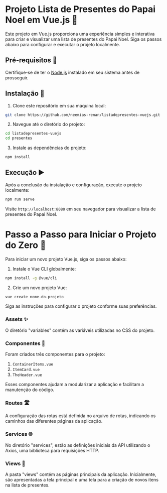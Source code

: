 # Projeto Lista de Presentes do Papai Noel em Vue.js 🎅

Este projeto em Vue.js proporciona uma experiência simples e interativa para criar e visualizar uma lista de presentes do Papai Noel. Siga os passos abaixo para configurar e executar o projeto localmente.

## Pré-requisitos 🧐

Certifique-se de ter o [Node.js](https://nodejs.org/) instalado em seu sistema antes de prosseguir.

## Instalação 🚀

1. Clone este repositório em sua máquina local:

```bash
git clone https://github.com/neemias-renan/listadepresentes-vuejs.git
```

2. Navegue até o diretório do projeto:

```bash
cd listadepresentes-vuejs 
cd presentes
```

3. Instale as dependências do projeto:

```bash
npm install
```

## Execução ▶️

Após a conclusão da instalação e configuração, execute o projeto localmente:

```bash
npm run serve
```

Visite `http://localhost:8080` em seu navegador para visualizar a lista de presentes do Papai Noel.

# Passo a Passo para Iniciar o Projeto do Zero 🏁

Para iniciar um novo projeto Vue.js, siga os passos abaixo:

1. Instale o Vue CLI globalmente:

```bash
npm install -g @vue/cli
```

2. Crie um novo projeto Vue:

```bash
vue create nome-do-projeto
```

Siga as instruções para configurar o projeto conforme suas preferências.

### Assets ✨

O diretório "variables" contém as variáveis utilizadas no CSS do projeto.

### Componentes 🧩

Foram criados três componentes para o projeto:
1) `ContainerItems.vue`
2) `ItemCard.vue`
3) `TheHeader.vue`

Esses componentes ajudam a modularizar a aplicação e facilitam a manutenção do código.

### Routes 🛣️

A configuração das rotas está definida no arquivo de rotas, indicando os caminhos das diferentes páginas da aplicação.

### Services 🌐

No diretório "services", estão as definições iniciais da API utilizando o Axios, uma biblioteca para requisições HTTP.

### Views 👀

A pasta "views" contém as páginas principais da aplicação. Inicialmente, são apresentadas a tela principal e uma tela para a criação de novos itens na lista de presentes.
